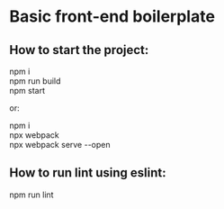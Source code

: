 # Basic front-end boilerplate

## How to start the project: ##

npm i <br>
npm run build <br>
npm start <br>

or: <br>

npm i <br>
npx webpack <br>
npx webpack serve --open

## How to run lint using eslint: ##
npm run lint
